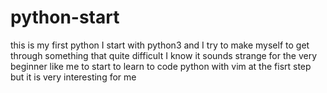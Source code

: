 # python-start
this is my first python 
I start with python3
and I try to make myself to get through something that quite difficult
I know it sounds strange for the very beginner like me to start to learn
to code python with vim at the fisrt step but it is very interesting for me
